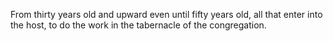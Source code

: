 From thirty years old and upward even until fifty years old, all that enter into the host, to do the work in the tabernacle of the congregation.

